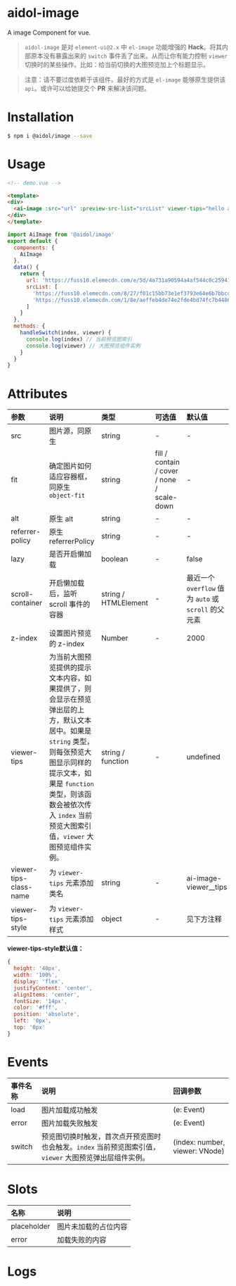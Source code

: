 # aidol-image

A image Component for vue.

> `aidol-image` 是对 `element-ui@2.x` 中 `el-image` 功能增强的 **Hack**。将其内部原本没有暴露出来的 `switch` 事件丢了出来。从而让你有能力控制 `viewer` 切换时的某些操作。比如：给当前切换的大图预览加上个标题显示。

> 注意：请不要过度依赖于该组件。最好的方式是 `el-image` 能够原生提供该 `api`。或许可以给她提交个 **PR** 来解决该问题。

# Installation

``` bash
$ npm i @aidol/image --save
```

# Usage

``` html
<!-- demo.vue -->

<template>
<div>
  <ai-image :src="url" :preview-src-list="srcList" viewer-tips="hello aidol image" @switch="handleSwitch" />
</div>
</template>
```

``` js
import AiImage from '@aidol/image'
export default {
  components: {
    AiImage
  },
  data() {
    return {
      url: 'https://fuss10.elemecdn.com/e/5d/4a731a90594a4af544c0c25941171jpeg.jpeg',
      srcList: [
        'https://fuss10.elemecdn.com/8/27/f01c15bb73e1ef3793e64e6b7bbccjpeg.jpeg',
        'https://fuss10.elemecdn.com/1/8e/aeffeb4de74e2fde4bd74fc7b4486jpeg.jpeg'
      ]
    }
  },
  methods: {
    handleSwitch(index, viewer) {
      console.log(index) // 当前预览图索引
      console.log(viewer) // 大图预览组件实例
    }
  }
}
```

# Attributes

| 参数 | 说明 | 类型 | 可选值 | 默认值 |
| :------------------------------- | :------------------------------- | :------------------------------- | :------------------------------- | :------------------------------- |
| src | 图片源，同原生 | string | - | - |
| fit | 确定图片如何适应容器框，同原生 `object-fit` | string | fill / contain / cover / none / scale-down | - |
| alt | 原生 alt | string | - | - |
| referrer-policy | 原生 referrerPolicy | string | - | - |
| lazy | 是否开启懒加载 | boolean | - | false |
| scroll-container | 开启懒加载后，监听 scroll 事件的容器 | string / HTMLElement | - | 最近一个 `overflow` 值为 `auto` 或 `scroll` 的父元素 |
| z-index | 设置图片预览的 z-index | Number | - | 2000 |
| viewer-tips | 为当前大图预览提供的提示文本内容，如果提供了，则会显示在预览弹出层的上方，默认文本居中。如果是 `string` 类型，则每张预览大图显示同样的提示文本，如果是 `function` 类型，则该函数会被依次传入 `index` 当前预览大图索引值，`viewer` 大图预览组件实例。 | string / function | - | undefined |
| viewer-tips-class-name | 为 `viewer-tips` 元素添加类名 | string | - | ai-image-viewer__tips |
| viewer-tips-style | 为 `viewer-tips` 元素添加样式 | object | - | 见下方注释 |

**viewer-tips-style默认值：**

``` js
{
  height: '40px',
  width: '100%',
  display: 'flex',
  justifyContent: 'center',
  alignItems: 'center',
  fontSize: '14px',
  color: '#fff',
  position: 'absolute',
  left: '0px',
  top: '0px'
}
```

# Events

| 事件名称 | 说明 | 回调参数 |
| :----------- | :----------- | :----------- |
| load | 图片加载成功触发	 | (e: Event) |
| error | 图片加载失败触发	 | (e: Event) |
| switch | 预览图切换时触发，首次点开预览图时也会触发。`index` 当前预览图索引值，`viewer` 大图预览弹出层组件实例。 | (index: number, viewer: VNode) |


# Slots

| 名称 | 说明 |
| :------- | :------- |
| placeholder | 图片未加载的占位内容 |
| error | 加载失败的内容 |

# Logs

